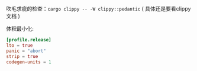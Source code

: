 吹毛求疵的检查：`cargo clippy -- -W clippy::pedantic` ( 具体还是要看clippy文档 )

体积最小化:
```toml
[profile.release]
lto = true
panic = "abort"
strip = true
codegen-units = 1
```